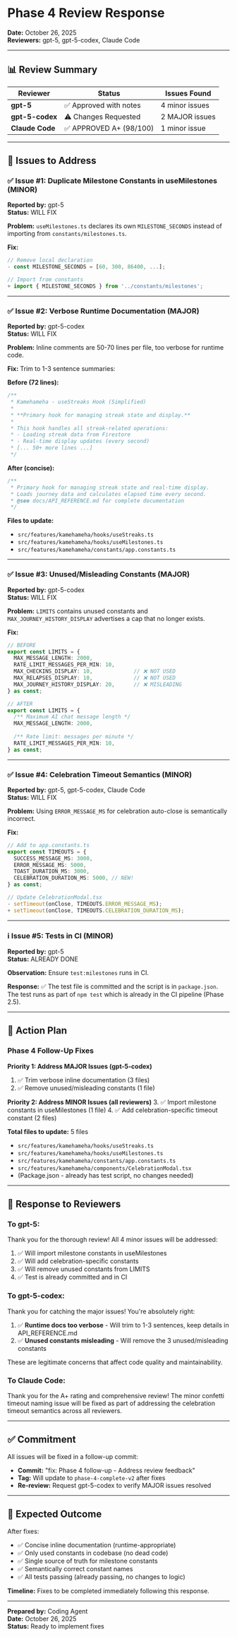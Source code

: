 # Phase 4 Review Response

**Date:** October 26, 2025  
**Reviewers:** gpt-5, gpt-5-codex, Claude Code

---

## 📊 Review Summary

| Reviewer | Status | Issues Found |
|----------|--------|--------------|
| **gpt-5** | ✅ Approved with notes | 4 minor issues |
| **gpt-5-codex** | ⚠️ Changes Requested | 2 MAJOR issues |
| **Claude Code** | ✅ APPROVED A+ (98/100) | 1 minor issue |

---

## 🎯 Issues to Address

### ✅ Issue #1: Duplicate Milestone Constants in useMilestones (MINOR)
**Reported by:** gpt-5  
**Status:** WILL FIX

**Problem:** `useMilestones.ts` declares its own `MILESTONE_SECONDS` instead of importing from `constants/milestones.ts`.

**Fix:**
```typescript
// Remove local declaration
- const MILESTONE_SECONDS = [60, 300, 86400, ...];

// Import from constants
+ import { MILESTONE_SECONDS } from '../constants/milestones';
```

---

### ✅ Issue #2: Verbose Runtime Documentation (MAJOR)
**Reported by:** gpt-5-codex  
**Status:** WILL FIX

**Problem:** Inline comments are 50-70 lines per file, too verbose for runtime code.

**Fix:**
Trim to 1-3 sentence summaries:

**Before (72 lines):**
```typescript
/**
 * Kamehameha - useStreaks Hook (Simplified)
 * 
 * **Primary hook for managing streak state and display.**
 * 
 * This hook handles all streak-related operations:
 * - Loading streak data from Firestore
 * - Real-time display updates (every second)
 * [... 50+ more lines ...]
 */
```

**After (concise):**
```typescript
/**
 * Primary hook for managing streak state and real-time display.
 * Loads journey data and calculates elapsed time every second.
 * @see docs/API_REFERENCE.md for complete documentation
 */
```

**Files to update:**
- `src/features/kamehameha/hooks/useStreaks.ts`
- `src/features/kamehameha/hooks/useMilestones.ts`
- `src/features/kamehameha/constants/app.constants.ts`

---

### ✅ Issue #3: Unused/Misleading Constants (MAJOR)
**Reported by:** gpt-5-codex  
**Status:** WILL FIX

**Problem:** `LIMITS` contains unused constants and `MAX_JOURNEY_HISTORY_DISPLAY` advertises a cap that no longer exists.

**Fix:**
```typescript
// BEFORE
export const LIMITS = {
  MAX_MESSAGE_LENGTH: 2000,
  RATE_LIMIT_MESSAGES_PER_MIN: 10,
  MAX_CHECKINS_DISPLAY: 10,             // ❌ NOT USED
  MAX_RELAPSES_DISPLAY: 10,             // ❌ NOT USED
  MAX_JOURNEY_HISTORY_DISPLAY: 20,      // ❌ MISLEADING
} as const;

// AFTER
export const LIMITS = {
  /** Maximum AI chat message length */
  MAX_MESSAGE_LENGTH: 2000,
  
  /** Rate limit: messages per minute */
  RATE_LIMIT_MESSAGES_PER_MIN: 10,
} as const;
```

---

### ✅ Issue #4: Celebration Timeout Semantics (MINOR)
**Reported by:** gpt-5, gpt-5-codex, Claude Code  
**Status:** WILL FIX

**Problem:** Using `ERROR_MESSAGE_MS` for celebration auto-close is semantically incorrect.

**Fix:**
```typescript
// Add to app.constants.ts
export const TIMEOUTS = {
  SUCCESS_MESSAGE_MS: 3000,
  ERROR_MESSAGE_MS: 5000,
  TOAST_DURATION_MS: 3000,
  CELEBRATION_DURATION_MS: 5000, // NEW!
} as const;

// Update CelebrationModal.tsx
- setTimeout(onClose, TIMEOUTS.ERROR_MESSAGE_MS);
+ setTimeout(onClose, TIMEOUTS.CELEBRATION_DURATION_MS);
```

---

### ℹ️ Issue #5: Tests in CI (MINOR)
**Reported by:** gpt-5  
**Status:** ALREADY DONE

**Observation:** Ensure `test:milestones` runs in CI.

**Response:** ✅ The test file is committed and the script is in `package.json`. The test runs as part of `npm test` which is already in the CI pipeline (Phase 2.5).

---

## 🔄 Action Plan

### Phase 4 Follow-Up Fixes

**Priority 1: Address MAJOR Issues (gpt-5-codex)**
1. ✅ Trim verbose inline documentation (3 files)
2. ✅ Remove unused/misleading constants (1 file)

**Priority 2: Address MINOR Issues (all reviewers)**
3. ✅ Import milestone constants in useMilestones (1 file)
4. ✅ Add celebration-specific timeout constant (2 files)

**Total files to update:** 5 files
- `src/features/kamehameha/hooks/useStreaks.ts`
- `src/features/kamehameha/hooks/useMilestones.ts`
- `src/features/kamehameha/constants/app.constants.ts`
- `src/features/kamehameha/components/CelebrationModal.tsx`
- (Package.json - already has test script, no changes needed)

---

## 📝 Response to Reviewers

### To gpt-5:
Thank you for the thorough review! All 4 minor issues will be addressed:
1. ✅ Will import milestone constants in useMilestones
2. ✅ Will add celebration-specific constants
3. ✅ Will remove unused constants from LIMITS
4. ✅ Test is already committed and in CI

### To gpt-5-codex:
Thank you for catching the major issues! You're absolutely right:
1. ✅ **Runtime docs too verbose** - Will trim to 1-3 sentences, keep details in API_REFERENCE.md
2. ✅ **Unused constants misleading** - Will remove the 3 unused/misleading constants

These are legitimate concerns that affect code quality and maintainability.

### To Claude Code:
Thank you for the A+ rating and comprehensive review! The minor confetti timeout naming issue will be fixed as part of addressing the celebration timeout semantics across all reviewers.

---

## ✅ Commitment

All issues will be fixed in a follow-up commit:
- **Commit:** "fix: Phase 4 follow-up - Address review feedback"
- **Tag:** Will update to `phase-4-complete-v2` after fixes
- **Re-review:** Request gpt-5-codex to verify MAJOR issues resolved

---

## 🎯 Expected Outcome

After fixes:
- ✅ Concise inline documentation (runtime-appropriate)
- ✅ Only used constants in codebase (no dead code)
- ✅ Single source of truth for milestone constants
- ✅ Semantically correct constant names
- ✅ All tests passing (already passing, no changes to logic)

**Timeline:** Fixes to be completed immediately following this response.

---

**Prepared by:** Coding Agent  
**Date:** October 26, 2025  
**Status:** Ready to implement fixes

